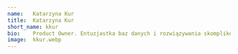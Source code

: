 ```yaml
---
name:   Katarzyna Kur
title:  Katarzyna Kur
short_name: kkur
bio:    Product Owner. Entuzjastka baz danych i rozwiązywania skomplikowanych problemów biznesowych. Wolne chwile poświęca na granie w przeróżne gry planszowe.
image:  kkur.webp
---
```

